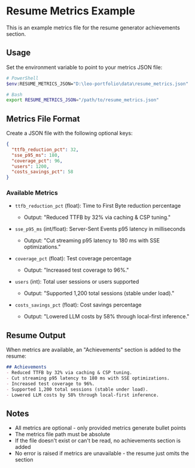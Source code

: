 # Resume Metrics Example

This is an example metrics file for the resume generator achievements section.

## Usage

Set the environment variable to point to your metrics JSON file:

```bash
# PowerShell
$env:RESUME_METRICS_JSON="D:\leo-portfolio\data\resume_metrics.json"

# Bash
export RESUME_METRICS_JSON="/path/to/resume_metrics.json"
```

## Metrics File Format

Create a JSON file with the following optional keys:

```json
{
  "ttfb_reduction_pct": 32,
  "sse_p95_ms": 180,
  "coverage_pct": 96,
  "users": 1200,
  "costs_savings_pct": 58
}
```

### Available Metrics

- `ttfb_reduction_pct` (float): Time to First Byte reduction percentage
  - Output: "Reduced TTFB by 32% via caching & CSP tuning."

- `sse_p95_ms` (int/float): Server-Sent Events p95 latency in milliseconds
  - Output: "Cut streaming p95 latency to 180 ms with SSE optimizations."

- `coverage_pct` (float): Test coverage percentage
  - Output: "Increased test coverage to 96%."

- `users` (int): Total user sessions or users supported
  - Output: "Supported 1,200 total sessions (stable under load)."

- `costs_savings_pct` (float): Cost savings percentage
  - Output: "Lowered LLM costs by 58% through local-first inference."

## Resume Output

When metrics are available, an "Achievements" section is added to the resume:

```markdown
## Achievements
- Reduced TTFB by 32% via caching & CSP tuning.
- Cut streaming p95 latency to 180 ms with SSE optimizations.
- Increased test coverage to 96%.
- Supported 1,200 total sessions (stable under load).
- Lowered LLM costs by 58% through local-first inference.
```

## Notes

- All metrics are optional - only provided metrics generate bullet points
- The metrics file path must be absolute
- If the file doesn't exist or can't be read, no achievements section is added
- No error is raised if metrics are unavailable - the resume just omits the section
